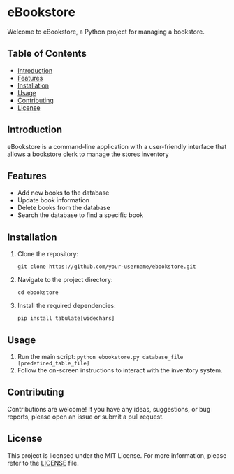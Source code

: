 # eBookstore

Welcome to eBookstore, a Python project for managing a bookstore.

## Table of Contents
- [Introduction](#introduction)
- [Features](#features)
- [Installation](#installation)
- [Usage](#usage)
- [Contributing](#contributing)
- [License](#license)

## Introduction
eBookstore is a command-line application with a user-friendly interface that allows a bookstore clerk to manage the stores inventory

## Features
- Add new books to the database
- Update book information
- Delete books from the database
- Search the database to find a specific book

## Installation
1. Clone the repository:
    ```
    git clone https://github.com/your-username/ebookstore.git
    ```

2. Navigate to the project directory:
    ```
    cd ebookstore
    ```

3. Install the required dependencies:
    ```
    pip install tabulate[widechars]
    ```

## Usage
1. Run the main script: `python ebookstore.py database_file [predefined_table_file]`
2. Follow the on-screen instructions to interact with the inventory system.

## Contributing
Contributions are welcome! If you have any ideas, suggestions, or bug reports, please open an issue or submit a pull request.

## License
This project is licensed under the MIT License. For more information, please refer to the [LICENSE](LICENSE.md) file.
